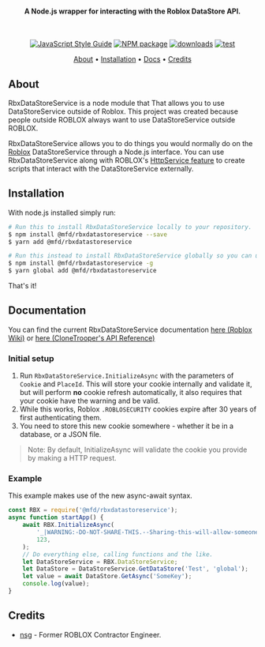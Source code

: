 <h4 align="center">A Node.js wrapper for interacting with the Roblox DataStore API.</h4>
<br>
<p align="center">
    <a href="https://standardjs.com"><img src="https://img.shields.io/badge/code_style-standard-blue.svg?style=flat-square" alt="JavaScript Style Guide"/></a>
    <a href="https://npmjs.org/@mfd/rbxdatastoreservice"><img src="https://img.shields.io/npm/v/@mfd/rbxdatastoreservice.svg?style=flat-square" alt="NPM package"/></a>
	<a href="https://npmjs.org/@mfd/rbxdatastoreservice"><img src="https://img.shields.io/npm/dm/@mfd/rbxdatastoreservice.svg?style=flat-square" alt="downloads"/></a>
	<a href="https://github.com/nkpetko/RbxDataStoreService/actions/workflows/test.yml"><img src="https://github.com/nkpetko/RbxDataStoreService/actions/workflows/test.yml/badge.svg?branch=master" alt="test"/></a>
</p>
<p align="center">
  <a href="#about">About</a> •
  <a href="#installation">Installation</a> •
  <a href="#documentation">Docs</a> •
  <a href="#credits">Credits</a>
</p>

## About

RbxDataStoreService is a node module that That allows you to use DataStoreService outside of Roblox.
This project was created because people outside ROBLOX always want to use DataStoreService outside ROBLOX.

RbxDataStoreService allows you to do things you would normally do on the [Roblox](https://www.roblox.com) DataStoreService through a Node.js interface.
You can use RbxDataStoreService along with ROBLOX's [HttpService feature](https://developer.roblox.com/en-us/api-reference/class/HttpService) to create scripts that interact with the DataStoreService externally.

## Installation

With node.js installed simply run:

```bash
# Run this to install RbxDataStoreService locally to your repository.
$ npm install @mfd/rbxdatastoreservice --save
$ yarn add @mfd/rbxdatastoreservice

# Run this instead to install RbxDataStoreService globally so you can use it anywhere.
$ npm install @mfd/rbxdatastoreservice -g
$ yarn global add @mfd/rbxdatastoreservice
```

That's it!

## Documentation

You can find the current RbxDataStoreService documentation [here (Roblox Wiki)](https://developer.roblox.com/en-us/api-reference/class/DataStoreService) or [here (CloneTrooper's API Reference)](https://robloxapi.github.io/ref/class/DataStoreService.html)

### Initial setup

1. Run `RbxDataStoreService.InitializeAsync` with the parameters of `Cookie` and `PlaceId`. This will store your cookie internally and validate it, but will perform **no** cookie refresh automatically, it also requires that your cookie have the warning and be valid.
2. While this works, Roblox `.ROBLOSECURITY` cookies expire after 30 years of first authenticating them.
3. You need to store this new cookie somewhere - whether it be in a database, or a JSON file.

> Note: By default, InitializeAsync will validate the cookie you provide by making a HTTP request.

### Example

This example makes use of the new async-await syntax.

```js
const RBX = require('@mfd/rbxdatastoreservice');
async function startApp() {
	await RBX.InitializeAsync(
		'_|WARNING:-DO-NOT-SHARE-THIS.--Sharing-this-will-allow-someone-to-log-in-as-you-and-to-steal-your-ROBUX-and-items.|_...',
		123,
	);
	// Do everything else, calling functions and the like.
	let DataStoreService = RBX.DataStoreService;
	let DataStore = DataStoreService.GetDataStore('Test', 'global');
	let value = await DataStore.GetAsync('SomeKey');
	console.log(value);
}
```

## Credits

-   [nsg](https://github.com/nkpetko) - Former ROBLOX Contractor Engineer.
